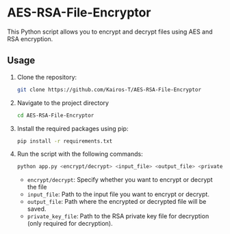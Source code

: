 # AES-RSA-File-Encryptor


This Python script allows you to encrypt and decrypt files using AES and RSA encryption.

## Usage

1. Clone the repository:

   ```bash
   git clone https://github.com/Kairos-T/AES-RSA-File-Encryptor
   ```

2. Navigate to the project directory
    ```bash
    cd AES-RSA-File-Encryptor
    ```

3. Install the required packages using pip:
    ```bash
    pip install -r requirements.txt
    ```

4. Run the script with the following commands:
    ```bash
    python app.py <encrypt/decrypt> <input_file> <output_file> <private_key_file>
    ```
    - `encrypt/decrypt`: Specify whether you want to encrypt or decrypt the file
    - `input_file`: Path to the input file you want to encrypt or decrypt.
    - `output_file`: Path where the encrypted or decrypted file will be saved.
    - `private_key_file`:  Path to the RSA private key file for decryption (only required for decryption).
